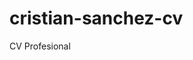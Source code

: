 # cristian-sanchez-cv
CV Profesional
<!DOCTYPE html>
<html lang="es">
<head>
    <meta charset="UTF-8">
    <meta name="viewport" content="width=device-width, initial-scale=1.0">
    <title>CV Profesional - Cristian Sanchez</title>
    <!-- Incluye Tailwind CSS para un diseño moderno y responsive -->
    <script src="https://cdn.tailwindcss.com"></script>
    <!-- Incluye Lucide Icons para iconos limpios y profesionales -->
    <script src="https://unpkg.com/lucide@latest"></script>
    <style>
        /* Configuración personalizada de Tailwind */
        :root {
            --color-primary: #003366; /* Azul Oscuro (Profesional) */
            --color-secondary: #00b3e6; /* Celeste Brillante (Contraste) */
            --color-text: #1f2937; /* Gris Oscuro */
            --color-bg: #f9fafb; /* Fondo Muy Claro */
        }

        body {
            font-family: 'Inter', sans-serif;
            background-color: #e5e7eb;
            color: var(--color-text);
        }

        .cv-container {
            max-width: 1200px;
            margin: 2rem auto;
            box-shadow: 0 20px 25px -5px rgba(0, 0, 0, 0.1), 0 10px 10px -5px rgba(0, 0, 0, 0.04);
            border-radius: 1rem;
            overflow: hidden;
        }

        .sidebar {
            background-color: var(--color-primary);
            color: white;
        }

        .main-content {
            background-color: white;
        }

        .section-title {
            color: var(--color-primary);
            border-bottom: 2px solid var(--color-secondary);
            padding-bottom: 0.5rem;
        }
        
        /* ESTILOS CLAVE PARA LA IMPRESIÓN (A4) - CORREGIDOS */
        @media print {
            body {
                background-color: white !important;
                margin: 0;
                /* Fuente base más pequeña para ayudar al ajuste */
                font-size: 10pt; 
            }
            .cv-container {
                box-shadow: none;
                margin: 0;
                border-radius: 0;
                /* Establecer tamaño A4 y asegurar que no se corte */
                width: 210mm !important; 
                min-height: 297mm !important;
                max-width: 100% !important;
                /* Usamos flex para mejor control de las columnas en impresión */
                display: flex;
                flex-direction: row; 
            }
            .main-content, .sidebar {
                /* Asegura que el contenido se ajuste y no se desborde */
                flex-grow: 1; /* Permite que las columnas crezcan */
                height: auto; /* Altura automática */
                box-sizing: border-box;
                padding-top: 0.75rem !important; /* Reducir padding superior para ahorrar espacio */
                padding-bottom: 0.75rem !important; /* Reducir padding inferior para ahorrar espacio */
            }
            .sidebar {
                width: 33.3333%; /* 1/3 del ancho */
                flex-basis: 33.3333%;
            }
            .main-content {
                width: 66.6667%; /* 2/3 del ancho */
                flex-basis: 66.6667%;
            }
            
            /* Ocultar elementos no deseados */
            .print-button, .modal-overlay, button.text-xs {
                display: none !important;
            }
            
            /* Asegura que los enlaces y títulos se vean bien y el texto principal sea oscuro */
            a {
                color: var(--color-primary) !important;
                text-decoration: underline;
            }
            /* Mejoora la visibilidad del texto principal en impresión */
            .main-content * {
                color: #000000 !important;
            }
            /* El texto del sidebar debe seguir siendo blanco (o claro) para contrastar con el fondo azul */
            .sidebar * {
                color: #ffffff !important;
            }
            /* Títulos de experiencia laboral que eran verdes, ahora azules */
            .text-emerald-700 {
                 color: var(--color-primary) !important;
            }
            /* Forzar el tamaño de la fuente para ajustar todo */
            .text-sm { font-size: 9pt !important; }
            .text-xs { font-size: 7pt !important; }
            .text-lg { font-size: 11pt !important; }
            .text-xl { font-size: 14pt !important; }
            .text-2xl { font-size: 16pt !important; }
            .text-4xl { font-size: 20pt !important; }
            
            /* Ajustar márgenes internos y espaciado */
            .p-8 { padding: 0.75rem !important; }
            .mb-8 { margin-bottom: 0.5rem !important; }
            .space-y-6 > :not([hidden]) ~ :not([hidden]) { margin-top: 0.5rem !important; }
            .space-y-4 > :not([hidden]) ~ :not([hidden]) { margin-top: 0.3rem !important; }
            .mt-4 { margin-top: 0.5rem !important; }
        }

        .icon-text {
            display: flex;
            align-items: center;
            gap: 0.5rem;
        }
        
        .skill-bar-container {
            background-color: rgba(255, 255, 255, 0.2);
            border-radius: 9999px;
            height: 8px;
            overflow: hidden;
            width: 100%;
        }

        .skill-bar {
            background-color: white;
            height: 100%;
            border-radius: 9999px;
        }

        /* Estilo para el modal personalizado (reemplaza alert/confirm) */
        .modal-overlay {
            position: fixed;
            top: 0;
            left: 0;
            width: 100%;
            height: 100%;
            background-color: rgba(0, 0, 0, 0.7);
            display: flex;
            justify-content: center;
            align-items: center;
            z-index: 1000;
            visibility: hidden;
            opacity: 0;
            transition: visibility 0s, opacity 0.3s;
        }

        .modal-overlay.active {
            visibility: visible;
            opacity: 1;
        }

        .modal-content {
            background-color: white;
            color: var(--color-text);
            padding: 1.5rem;
            border-radius: 0.75rem;
            max-width: 90%;
            max-height: 80%;
            overflow-y: auto;
            transform: scale(0.9);
            transition: transform 0.3s;
        }

        .modal-overlay.active .modal-content {
            transform: scale(1);
        }
    </style>
</head>
<body>

<div class="cv-container grid md:grid-cols-3">
    <!-- COLUMNA IZQUIERDA (Sidebar) -->
    <div class="sidebar p-8 md:col-span-1 flex flex-col items-center text-center">
        <!-- Foto de Perfil (ACTUALIZADO con URL de Drive) -->
        <div class="mb-6 w-32 h-32 rounded-full overflow-hidden border-4 border-white shadow-xl">
            <!-- RUTA DIRECTA DE DRIVE INCORPORADA -->
            <img 
                id="profile-picture"
                src="https://lh3.googleusercontent.com/d/14mni0pdG3OFoMwM6NtexjUotewrSsFsk=s220" 
                alt="Foto de Perfil de Cristian Sanchez" 
                class="w-full h-full object-cover"
                onerror="this.onerror=null; this.src='https://placehold.co/128x128/ffffff/003366?text=CS';"
            >
        </div>
        <!-- ELIMINADO: Botón para cambiar la foto de perfil -->

        <!-- Contacto -->
        <h2 class="text-xl font-bold mb-4 border-b border-white pb-2 w-full">Contacto</h2>
        <div class="space-y-3 text-left w-full text-sm">
            <div class="icon-text">
                <i data-lucide="mail" class="w-4 h-4"></i>
                <span>cristianivannsanchez@gmail.com</span>
            </div>
            <div class="icon-text">
                <i data-lucide="phone" class="w-4 h-4"></i>
                <span>+54 9 381-153018302</span>
            </div>
            <div class="icon-text">
                <i data-lucide="map-pin" class="w-4 h-4"></i>
                <span>Tafi Viejo, Tucumán, Argentina</span>
            </div>
            <div class="icon-text">
                <i data-lucide="calendar" class="w-4 h-4"></i>
                <span>42 años</span>
            </div>
            <!-- Links adicionales (LinkedIn ACTUALIZADO) -->
            <div class="icon-text pt-2">
                <i data-lucide="linkedin" class="w-4 h-4"></i>
                <a href="https://www.linkedin.com/in/cristian-ivan-sanchez-8736032b1" target="_blank" class="hover:underline">Perfil de LinkedIn</a>
            </div>
             <div class="icon-text">
                <i data-lucide="bar-chart-3" class="w-4 h-4"></i>
                <a href="https://smtendatos.gob.ar/" target="_blank" class="hover:underline">SMT en Datos</a>
            </div>
        </div>

        <!-- Habilidades Técnicas -->
        <h2 class="text-xl font-bold my-6 border-b border-white pb-2 w-full">Habilidades Clave</h2>
        <div class="w-full space-y-4 text-left text-sm">
            <!-- Habilidad 1: Python/Data -->
            <div>
                <p class="font-medium">Python (Análisis de Datos)</p>
                <div class="skill-bar-container">
                    <div class="skill-bar" style="width: 85%;"></div>
                </div>
            </div>
             <!-- Habilidad 2: Visualización (Power BI) -->
            <div>
                <p class="font-medium">Power BI / Looker Studio</p>
                <div class="skill-bar-container">
                    <div class="skill-bar" style="width: 90%;"></div>
                </div>
            </div>
            <!-- Habilidad 3: Bases de Datos -->
            <div>
                <p class="font-medium">MySQL / Bases de Datos SQL</p>
                <div class="skill-bar-container">
                    <div class="skill-bar" style="width: 80%;"></div>
                </div>
            </div>
            <!-- Habilidad 4: IA/ML -->
            <div>
                <p class="font-medium">Inteligencia Artificial / LLMs</p>
                <div class="skill-bar-container">
                    <div class="skill-bar" style="width: 80%;"></div>
                </div>
            </div>
            <!-- Habilidad 5: Plataformas Virtuales -->
            <div>
                <p class="font-medium">Moodle / Chamilo (SCORM)</p>
                <div class="skill-bar-container">
                    <div class="skill-bar" style="width: 85%;"></div>
                </div>
            </div>
            <!-- Habilidad 6: Hardware/Proyectos -->
            <div>
                <p class="font-medium">Arduino / Proyectos TIC</p>
                <div class="skill-bar-container">
                    <div class="skill-bar" style="width: 70%;"></div>
                </div>
            </div>

            <!-- Otras Habilidades -->
            <p class="mt-4 font-light text-xs">
                **Otros Software:** Java, Node Js, HTML5, Stellarium, Celestia, GCompris, JClic, 2Mp, Pilas Bloques, eBeam, Smart Notebook.
            </p>
        </div>
    </div>

    <!-- COLUMNA DERECHA (Contenido Principal) -->
    <div class="main-content p-8 md:col-span-2">
        <!-- Título Principal -->
        <header class="mb-8">
            <h1 class="text-4xl font-extrabold text-gray-900">CRISTIAN IVAN SANCHEZ</h1>
            <p class="text-xl font-medium text-gray-600 mt-1">Líder de Estrategia de Datos, Coordinación de Equipos y Transformación Digital Pública</p>
        </header>

        <!-- Resumen Profesional -->
        <div class="mb-8">
            <h2 class="text-2xl font-semibold section-title">Resumen Profesional</h2>
            <p class="mt-4 text-justify">
                **Líder y Coordinador de la Estrategia de Datos** en la Municipalidad de San Miguel de Tucumán, con experiencia probada en la **creación y despliegue de políticas data-driven y la coordinación de equipos (32 gerentes)**. Sólida base en Educación y TIC, complementada con una doble especialización en Ciencia de Datos e IA para el sector público. Experto en **Power BI**, Python, y bases de datos (**MySQL**), enfocado en la **transformación digital y la optimización de procesos estatales** para generar valor innovador y alto impacto.
            </p>
        </div>

        <!-- Formación y Especializaciones -->
        <div class="mb-8">
            <h2 class="text-2xl font-semibold section-title">Formación Académica y Especializaciones</h2>
            <div class="mt-4 space-y-4">

                <!-- Especialización 1 -->
                <div class="flex flex-col sm:flex-row justify-between items-start border-l-4 border-yellow-500 pl-3 py-1">
                    <div>
                        <h3 class="font-bold text-lg">Especialización en Inteligencia Artificial en la Gestión Pública</h3>
                        <p class="text-gray-600">Instituto Superior de la Carrera (ISC), Gobierno de la Ciudad de Buenos Aires</p>
                        <p class="text-sm text-gray-500">Abril - Agosto 2025</p>
                    </div>
                    <button onclick="showDetails('ia_pub')" class="mt-2 sm:mt-0 text-xs font-semibold px-3 py-1 rounded-full text-white bg-green-600 hover:bg-green-700 transition">Ver Detalles</button>
                </div>

                <!-- Especialización 2 -->
                <div class="flex flex-col sm:flex-row justify-between items-start border-l-4 border-yellow-500 pl-3 py-1">
                    <div>
                        <h3 class="font-bold text-lg">Especialización en Gestión Pública y Datos</h3>
                        <p class="text-gray-600">Instituto Superior de la Carrera (ISC), Gobierno de la Ciudad de Buenos Aires</p>
                        <p class="text-sm text-gray-500">Abril - Agosto 2025</p>
                    </div>
                     <button onclick="showDetails('gestion_datos')" class="mt-2 sm:mt-0 text-xs font-semibold px-3 py-1 rounded-full text-white bg-green-600 hover:bg-green-700 transition">Ver Detalles</button>
                </div>
                
                <!-- Título Universitario -->
                <div class="flex flex-col sm:flex-row justify-between items-start">
                    <div>
                        <h3 class="font-bold text-lg">Profesor de Matemáticas</h3>
                        <p class="text-gray-600">I.E.S. Lola Mora, San Miguel de Tucumán</p>
                        <p class="text-sm text-gray-500">2010</p>
                    </div>
                </div>
            </div>
        </div>
        
        <!-- Cursos y Seminarios Relevantes (Enfoque en Datos/IA) -->
        <div class="mb-8">
            <h2 class="text-2xl font-semibold section-title">Capacitaciones Clave en Data & IA</h2>
            <div class="mt-4 space-y-3 text-sm">
                
                <!-- Diplomatura Módulo 2 -->
                <div class="border-l-2 border-gray-300 pl-3">
                    <p class="font-medium">Módulo II: Programación con Python para la Ciencia de Datos (Aprobado)</p>
                    <p class="text-gray-600">Diplomatura en Ciencia de Datos Organizacionales - UNT</p>
                    <p class="text-gray-500 text-xs">Reciente Aprobación</p>
                </div>

                <!-- Diplomatura Módulo 1 -->
                <div class="border-l-2 border-gray-300 pl-3">
                    <p class="font-medium">Módulo I: Herramientas Estadísticas para la Ciencia de Datos (40 hs)</p>
                    <p class="text-gray-600">Diplomatura en Ciencia de Datos Organizacionales - UNT (Nota: 9/10)</p>
                    <p class="text-gray-500 text-xs">Agosto 2025</p>
                </div>
                
                <!-- Curso INAP 1 -->
                 <div class="border-l-2 border-gray-300 pl-3">
                    <p class="font-medium">Big Data y Gobierno (Plan Federal)</p>
                    <p class="text-gray-600">Instituto Nacional de la Administración Pública (INAP) - 12 hs</p>
                    <p class="text-gray-500 text-xs">Septiembre 2023</p>
                </div>
                
                <!-- Curso INAP 2 -->
                 <div class="border-l-2 border-gray-300 pl-3">
                    <p class="font-medium">Introducción a la Ciencia de Datos (Nivel 1)</p>
                    <p class="text-gray-600">Instituto Nacional de la Administración Pública (INAP) - 12 hs</p>
                    <p class="text-gray-500 text-xs">Septiembre 2023</p>
                </div>

                <!-- Seminarios -->
                <div class="border-l-2 border-gray-300 pl-3">
                    <p class="font-medium">Seminario: IA y Democracia (ISC)</p>
                    <p class="text-gray-500 text-xs">Agosto 2025</p>
                </div>
                <div class="border-l-2 border-gray-300 pl-3">
                    <p class="font-medium">Seminario: Datos y Elecciones (ISC)</p>
                    <p class="text-gray-500 text-xs">Julio 2025</p>
                </div>
            </div>
        </div>

        <!-- Experiencia Laboral -->
        <div class="mb-8">
            <h2 class="text-2xl font-semibold section-title">Experiencia Laboral</h2>
            <div class="mt-4 space-y-6">
                
                <!-- Puesto 2: Cargo Actual (Gerente de Datos) -->
                <div class="bg-gray-50 p-4 rounded-lg border-l-4 border-emerald-500">
                    <div class="flex justify-between items-baseline">
                        <h3 class="font-bold text-lg text-emerald-700">Coordinador y Gerente de Datos</h3>
                        <span class="text-sm font-semibold text-gray-500">Actualidad</span>
                    </div>
                    <p class="text-gray-600 italic mb-2">Dirección de Gerencia de Datos | Municipalidad de San Miguel de Tucumán</p>
                    <ul class="list-disc list-inside mt-2 space-y-1 text-sm">
                        <li>Responsable directo de la **creación e implementación de la Estrategia de Datos** de la Municipalidad, sentando las bases para la gobernanza de datos a nivel local.</li>
                        <li>Lidero y coordino un equipo de **32 Gerentes de Datos** de diversas áreas, impulsando la cultura *data-driven* en toda la administración pública.</li>
                        <li>Diseño y construyo **paneles de control (dashboards) en Power BI** para la publicación de datos abiertos de la ciudad. <a href="https://smtendatos.gob.ar/" target="_blank" class="text-blue-500 hover:text-blue-700 underline font-medium">Ver sitio: smtendatos.gob.ar</a>.</li>
                        <li>Proveo **soporte técnico y mantenimiento a la base de datos central en MySQL** para asegurar la integridad y accesibilidad de la información.</li>
                    </ul>
                </div>

                <!-- Puesto 1 (Antiguo) -->
                <div>
                    <div class="flex justify-between items-baseline">
                        <h3 class="font-bold text-lg text-gray-800">Capacitador / Coordinador de Proyectos TIC</h3>
                        <span class="text-sm font-semibold text-gray-500">2012 — 2015</span>
                    </div>
                    <p class="text-gray-600 italic">Coordinación TIC Tucumán | Ministerio de Educación - Tucumán</p>
                    <ul class="list-disc list-inside mt-2 space-y-1 text-sm">
                        <li>Lideré la **capacitación masiva de docentes** en el uso de herramientas TIC y dispositivos del programa Conectar Igualdad y Secundaria 2.0.</li>
                        <li>Diseñé e implementé proyectos de innovación educativa, incluyendo el uso de **Realidad Aumentada** y plataformas de programación (Pilas Bloques, Arduino), promoviendo la alfabetización digital.</li>
                        <li>Brindé apoyo técnico y metodológico a equipos directivos y docentes, contribuyendo a la integración exitosa de la tecnología en el currículo.</li>
                    </ul>
                </div>

            </div>
        </div>
        
        <!-- Botón de impresión (Simula exportación a PDF) -->
        <div class="print-button mt-8 flex justify-center">
             <button onclick="window.print()" class="flex items-center gap-2 bg-pink-600 hover:bg-pink-700 text-white font-bold py-3 px-6 rounded-lg shadow-lg transition transform hover:scale-105">
                <i data-lucide="printer" class="w-5 h-5"></i>
                Simular Exportar a PDF (Imprimir)
            </button>
        </div>

    </div>
</div>

<!-- MODAL PERSONALIZADO para detalles de certificaciones -->
<div id="certModal" class="modal-overlay" onclick="closeModal()">
    <div class="modal-content" onclick="event.stopPropagation()">
        <div class="flex justify-between items-start">
            <h3 id="modalTitle" class="text-xl font-bold mb-4">Detalles de la Especialización</h3>
            <button onclick="closeModal()" class="text-gray-500 hover:text-gray-800 transition">
                <i data-lucide="x" class="w-6 h-6"></i>
            </button>
        </div>
        <div id="modalBody" class="text-sm space-y-3">
            <!-- El contenido se inyecta con JavaScript -->
        </div>
        <p class="mt-4 text-xs text-red-500">**Nota:** El certificado original de esta especialización ha sido analizado y se encuentra archivado con tu documentación de postulación.</p>
    </div>
</div>


<script>
    // Inicializar iconos de Lucide
    lucide.createIcons();

    // Variable global para almacenar las URLs de Drive
    // Se han conservado los links de Drive para los certificados del modal
    let driveLinks = {
        'ia_pub': 'https://drive.google.com/file/d/1TJz9u55PqQt0na7aBVxqkYbNbwjQdaOH/view?usp=drive_link',         
        'gestion_datos': 'https://drive.google.com/file/d/1G5JL5LMPackxIxwn1rdECrbPdh2KCjG6/view?usp=drive_link', 
        'modulo_ii_python': 'LINK_DRIVE_PYTHON_II', // Pendiente de carga
        'modulo_i_estadisticas': 'https://drive.google.com/file/d/1pBtEK4Lt-OnWaFDCuwXPWav6i7BJT-FZ/view?usp=drive_link',
        'big_data_gobierno': 'https://drive.google.com/file/d/1OebXD1gfVT23WQlbr53Z6qvd2DBWj2NJ/view?usp=drive_link',
        'introduccion_ciencia_datos': 'https://drive.google.com/file/d/1IcW_Yk6Y-_Gaqf9LinViW-TS0HYCVxWx/view?usp=drive_link',
        'ia_democracia': 'https://drive.google.com/file/d/1wDx9aQDW8cBxWyM2JkpUOwhQXFb1xEMx/view?usp=drive_link',
        'datos_elecciones': 'https://drive.google.com/file/d/1CdjlkGom2KoSj6JyFRpsX-pJG1iwVES9/view?usp=drive_link'
    };
    
    // --- Funciones para el Modal (mantienen la lógica de certificados) ---
    function generateModalContent(key) {
        let content = '';
        let link = driveLinks[key];
        let linkElement = link.startsWith('LINK_DRIVE') 
            ? '<p class="text-xs text-red-500">**ADVERTENCIA:** Link de Drive Pendiente de Carga.</p>' 
            : `<p class="mt-3"><a href="${link}" target="_blank" class="inline-flex items-center gap-1 text-sm font-semibold px-3 py-1 rounded-full text-white bg-blue-600 hover:bg-blue-700 transition">Ver Certificado en Drive <i data-lucide="external-link" class="w-4 h-4"></i></a></p>`;
            
        
        switch(key) {
            case 'ia_pub':
                content = `
                    <p><strong>Institución:</strong> Instituto Superior de la Carrera (ISC), Gobierno de la Ciudad de Buenos Aires.</p>
                    <p><strong>Modalidad:</strong> Sincrónica (Zoom) y Asincrónica (Campus Virtual).</p>
                    <p><strong>Temas Clave:</strong> Aplicación de la IA en la administración pública, ética de los datos, modelos de lenguaje y su uso en la gestión, IA para optimización de procesos estatales.</p>
                    <p><strong>Certificado:</strong> El documento "Especialización_ Inteligencia Artificial en la Gestión Pública.pdf" confirma su aprobación.</p>
                    ${linkElement}
                `;
                break;
            case 'gestion_datos':
                content = `
                    <p><strong>Institución:</strong> Instituto Superior de la Carrera (ISC), Gobierno de la Ciudad de Buenos Aires.</p>
                    <p><strong>Modalidad:</strong> Sincrónica (Zoom) y Asincrónica (Campus Virtual).</p>
                    <p><strong>Temas Clave:</strong> Big Data, análisis de datos para la toma de decisiones, visualización (Looker Studio), bases de datos, y su aplicación directa a políticas y gestión de gobierno.</p>
                    <p><strong>Certificado:</strong> El documento "Certificado Especialización Gestión Pública y Datos.pdf" confirma su aprobación.</p>
                    ${linkElement}
                `;
                break;
            default:
                content = "<p>No se encontraron detalles para la certificación seleccionada.</p>";
        }
        return content;
    }

    const certDetails = {
        'ia_pub': { title: 'Especialización en Inteligencia Artificial en la Gestión Pública', dates: 'Abril - Agosto 2025' },
        'gestion_datos': { title: 'Especialización en Gestión Pública y Datos', dates: 'Abril - Agosto 2025' }
    };

    const modal = document.getElementById('certModal');
    const modalTitle = document.getElementById('modalTitle');
    const modalBody = document.getElementById('modalBody');

    function showDetails(key) {
        const detail = certDetails[key];
        if (detail) {
            modalTitle.textContent = detail.title + ' (' + detail.dates + ')';
            modalBody.innerHTML = generateModalContent(key); // Generar contenido con link de Drive
            modal.classList.add('active');
            lucide.createIcons(); // Vuelve a inicializar iconos dentro del modal
        } else {
             // Reemplazo de alert()
             modalTitle.textContent = "Error de Detalle";
             modalBody.innerHTML = "<p>No se encontraron detalles para la certificación seleccionada.</p>";
             modal.classList.add('active');
        }
    }

    function closeModal() {
        modal.classList.remove('active');
        // Limpiar contenido después de cerrar
        setTimeout(() => {
            modalTitle.textContent = '';
            modalBody.innerHTML = '';
        }, 300);
    }
    
    // Función de inicialización para asegurar que el contenido esté cargado
    window.onload = function() {
        lucide.createIcons();
    };

</script>

</body>
</html>
